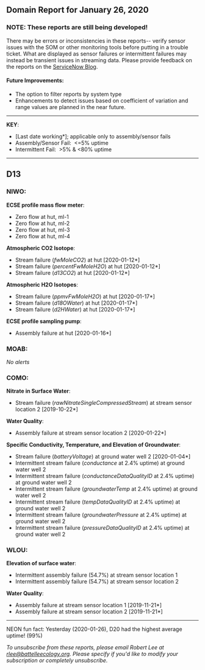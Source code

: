 ## Domain Report for January 26, 2020


### NOTE: These reports are still being developed!
There may be errors or inconsistencies in these reports-- verify sensor issues with the SOM or other monitoring tools before putting in a trouble ticket. What are displayed as sensor failures or intermittent failures may instead be transient issues in streaming data.
Please provide feedback on the reports on the [ServiceNow Blog](https://neon.service-now.com/community?id=community_blog&sys_id=9b4fbe8adbed734017ecf9041d9619be).

#### Future Improvements: 
 - The option to filter reports by system type 
 - Enhancements to detect issues based on coefficient of variation and range values are planned in the near future.

***

**KEY**:

 - [Last date working*]; applicable only to assembly/sensor fails
 - Assembly/Sensor Fail:&nbsp;&nbsp;<=5% uptime
 - Intermittent Fail:&nbsp;&nbsp;>5% & <80% uptime

***
## D13

### NIWO:

**ECSE profile mass flow meter**:
 - Zero flow at hut, ml-1
 - Zero flow at hut, ml-2
 - Zero flow at hut, ml-3
 - Zero flow at hut, ml-4

**Atmospheric CO2 Isotope**:
 - Stream failure (_fwMoleCO2_) at hut [2020-01-12*]
 - Stream failure (_percentFwMoleH2O_) at hut [2020-01-12*]
 - Stream failure (_d13CO2_) at hut [2020-01-12*]

**Atmospheric H2O Isotopes**:
 - Stream failure (_ppmvFwMoleH2O_) at hut [2020-01-17*]
 - Stream failure (_d18OWater_) at hut [2020-01-17*]
 - Stream failure (_d2HWater_) at hut [2020-01-17*]

**ECSE profile sampling pump**:
 - Assembly failure at hut [2020-01-16*]

### MOAB:

_No alerts_

### COMO:

**Nitrate in Surface Water**:
 - Stream failure (_rawNitrateSingleCompressedStream_) at stream sensor location 2 [2019-10-22*]

**Water Quality**:
 - Assembly failure at stream sensor location 2 [2020-01-22*]

**Specific Conductivity, Temperature, and Elevation of Groundwater**:
 - Stream failure (_batteryVoltage_) at ground water well 2 [2020-01-04*]
 - Intermittent stream failure (_conductance_ at 2.4% uptime) at ground water well 2
 - Intermittent stream failure (_conductanceDataQualityID_ at 2.4% uptime) at ground water well 2
 - Intermittent stream failure (_groundwaterTemp_ at 2.4% uptime) at ground water well 2
 - Intermittent stream failure (_tempDataQualityID_ at 2.4% uptime) at ground water well 2
 - Intermittent stream failure (_groundwaterPressure_ at 2.4% uptime) at ground water well 2
 - Intermittent stream failure (_pressureDataQualityID_ at 2.4% uptime) at ground water well 2

### WLOU:

**Elevation of surface water**:
 - Intermittent assembly failure (54.7%) at stream sensor location 1
 - Intermittent assembly failure (54.7%) at stream sensor location 2

**Water Quality**:
 - Assembly failure at stream sensor location 1 [2019-11-21*]
 - Assembly failure at stream sensor location 2 [2019-11-21*]

***
NEON fun fact: Yesterday (2020-01-26), D20 had the highest average uptime! (99%)

_To unsubscribe from these reports, please email Robert Lee at rlee@battelleecology.org. Please specify if you'd like to modify your subscription or completely unsubscribe._
